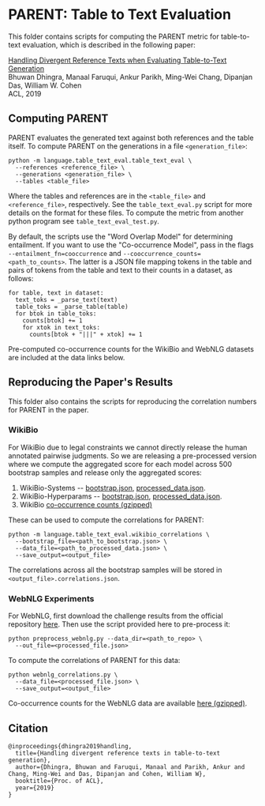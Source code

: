 # PARENT: Table to Text Evaluation

This folder contains scripts for computing the PARENT metric for table-to-text
evaluation, which is described in the following paper:

[Handling Divergent Reference Texts when Evaluating Table-to-Text Generation](https://arxiv.org/abs/1906.01081)\
Bhuwan Dhingra, Manaal Faruqui, Ankur Parikh, Ming-Wei Chang, Dipanjan Das, William W. Cohen\
ACL, 2019

## Computing PARENT

PARENT evaluates the generated text against both references and the table
itself. To compute PARENT on the generations in a file `<generation_file>`:

```
python -m language.table_text_eval.table_text_eval \
  --references <reference_file> \
  --generations <generation_file> \
  --tables <table_file>
```

Where the tables and references are in the `<table_file>` and `<reference_file>`,
respectively. See the `table_text_eval.py` script for more details on the
format for these files. To compute the
metric from another python program see `table_text_eval_test.py`.

By default, the scripts use the "Word Overlap Model" for determining
entailment. If you want to use the "Co-occurrence Model", pass in the
flags `--entailment_fn=cooccurrence` and `--cooccurrence_counts=<path_to_counts>`.
The latter is a JSON file mapping tokens in the table and pairs of tokens
from the table and text to their counts in a dataset, as follows:

```
for table, text in dataset:
  text_toks = _parse_text(text)
  table_toks = _parse_table(table)
  for btok in table_toks:
    counts[btok] += 1
    for xtok in text_toks:
      counts[btok + "|||" + xtok] += 1
```

Pre-computed co-occurrence counts for the WikiBio and WebNLG datasets are
included at the data links below.

## Reproducing the Paper's Results

This folder also contains the scripts for reproducing the correlation numbers
for PARENT in the paper.

### WikiBio

For WikiBio due to legal constraints we cannot directly release the human annotated
pairwise judgments. So we are releasing a pre-processed version where we compute
the aggregated score for each model across 500 bootstrap samples and release
only the aggregated scores:

1. WikiBio-Systems -- [bootstrap.json](https://storage.googleapis.com/table-text-eval/wikibio-systems/bootstrap.json), [processed_data.json](https://storage.googleapis.com/table-text-eval/wikibio-systems/processed_data.json).
2. WikiBio-Hyperparams -- [bootstrap.json](https://storage.googleapis.com/table-text-eval/wikibio-hyperparams/bootstrap.json), [processed_data.json](https://storage.googleapis.com/table-text-eval/wikibio-hyperparams/processed_data.json).
3. WikiBio [co-occurrence counts (gzipped)](https://storage.googleapis.com/table-text-eval/co-occurrence-counts/wikibio_cooccurrence_counts.json.gz)

These can be used to compute the correlations for PARENT:

```
python -m language.table_text_eval.wikibio_correlations \
  --bootstrap_file=<path_to_bootstrap.json> \
  --data_file=<path_to_processed_data.json> \
  --save_output=<output_file>
```

The correlations across all the bootstrap samples will be stored in
`<output_file>.correlations.json`.

### WebNLG Experiments

For WebNLG, first download the challenge results from the official repository
[here](https://gitlab.com/shimorina/webnlg-human-evaluation).
Then use the script provided here to pre-process it:

```
python preprocess_webnlg.py --data_dir=<path_to_repo> \
  --out_file=<processed_file.json>
```

To compute the correlations of PARENT for this data:

```
python webnlg_correlations.py \
  --data_file=<processed_file.json> \
  --save_output=<output_file>
```

Co-occurrence counts for the WebNLG data are available [here (gzipped)](https://storage.googleapis.com/table-text-eval/co-occurrence-counts/webnlg_cooccurrence_counts.json.gz).

## Citation

```
@inproceedings{dhingra2019handling,
  title={Handling divergent reference texts in table-to-text generation},
  author={Dhingra, Bhuwan and Faruqui, Manaal and Parikh, Ankur and Chang, Ming-Wei and Das, Dipanjan and Cohen, William W},
  booktitle={Proc. of ACL},
  year={2019}
}
```
